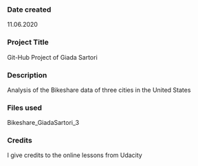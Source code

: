 ### Date created
11.06.2020

### Project Title
Git-Hub Project of Giada Sartori

### Description
Analysis of the Bikeshare data of three cities in the United States

### Files used
Bikeshare_GiadaSartori_3

### Credits
I give credits to the online lessons from Udacity
